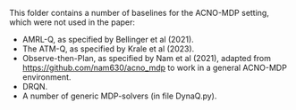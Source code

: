This folder contains a number of baselines for the ACNO-MDP setting, which were not used in the paper:

- AMRL-Q, as specified by Bellinger et al (2021).
- The ATM-Q, as specified by Krale et al (2023).
- Observe-then-Plan, as specified by Nam et al (2021), adapted from https://github.com/nam630/acno_mdp to work in a general ACNO-MDP environment.
- DRQN.
- A number of generic MDP-solvers (in file DynaQ.py).